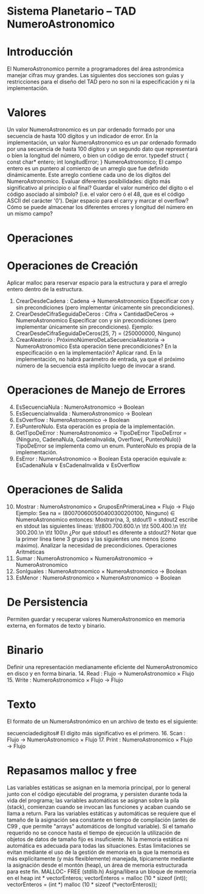 # Sistema Planetario – TAD NumeroAstronomico 

# Introducción
El NumeroAstronomico permite a programadores del área astronómica manejar cifras muy grandes.
Las siguientes dos secciones son guías y restricciones para el diseño del TAD pero no son ni la
especificación y ni la implementación.

# Valores
Un valor NumeroAstronomico es un par ordenado formado por una secuencia de hasta 100 dígitos y un
indicador de error.
En la implementación, un valor NumeroAstronomico es un par ordenado formado por una secuencia de
hasta 100 dígitos y un segundo dato que representará o bien la longitud del número, o bien un código de
error.
typedef struct {
const char* entero;
int longitudError;
} NumeroAstronomico;
El campo entero es un puntero al comienzo de un arreglo que fue definido dinámicamente. Este arreglo
contiene cada uno de los dígitos del NumeroAstronomico. Evaluar diferentes posibilidades: dígito más
significativo al principio o al final? Guardar el valor numérico del dígito o el código asociado al
símbolo? (i.e. el valor cero ó el 48, que es el código ASCII del carácter '0'). Dejar espacio para el carry y
marcar el overflow? Cómo se puede almacenar los diferentes errores y longitud del número en un mismo
campo?

# Operaciones

# Operaciones de Creación
Aplicar malloc para reservar espacio para la estructura y para el arreglo entero dentro de la estructura.
1. CrearDesdeCadena : Cadena → NumeroAstronomico
Especificar con y sin precondiciones (pero implementar únicamente sin precondiciones).
2. CrearDesdeCifraSeguidaDeCeros : Cifra × CantidadDeCeros → NumeroAstronomico
Especificar con y sin precondiciones (pero implementar únicamente sin precondiciones). Ejemplo:
CrearDesdeCifraSeguidaDeCeros(25, 7) = (250000000, Ninguno)
3. CrearAleatorio : PróximoNúmeroDeLaSecuenciaAleatoria → NumeroAstronomico
Esta operación tiene precondiciones? En la especificación o en la implementación? Aplicar rand.
En la implementación, no habrá parámetro de entrada, ya que el próximo número de la secuencia está
implícito luego de invocar a srand.

# Operaciones de Manejo de Errores
4. EsSecuenciaNula : NumeroAstronomico → Boolean
5. EsSecuenciaInvalida : NumeroAstronomico → Boolean
6. EsOverflow : NumeroAstronomico → Boolean
7. EsPunteroNulo. Esta operación es propia de la implementación.
8. GetTipoDeError : NumeroAstronomico → TipoDeError
TipoDeError = {Ninguno, CadenaNula, CadenaInvalida, Overflow(, PunteroNulo)}
TipoDeError se implementa como un enum. PunteroNulo es propia de la implementación.
9. EsError : NumeroAstronomico → Boolean
Esta operación equivale a: EsCadenaNula ∨ EsCadenaInvalida ∨ EsOverflow

# Operaciones de Salida
10. Mostrar : NumeroAstronomico × GruposEnPrimeraLinea × Flujo → Flujo
Ejemplo:
Sea na = (800700600500400300200100, Ninguno) ∈ NumeroAstronomico entonces:
Mostrar(na, 3, stdout1) = stdout2
escribe en stdout las siguientes líneas:
\t\t800.700.600.\n
\t\t 500.400.\n
\t\t 300.200.\n
\t\t 100\n
¿Por qué stdout1 es diferente a stdout2? Notar que la primer línea tiene 3 grupos y las siguientes uno
menos (como máximo). Analizar la necesidad de precondiciones.
Operaciones Aritméticas
11. Sumar : NumeroAstronomico × NumeroAstronomico → NumeroAstronomico
12. SonIguales : NumeroAstronomico × NumeroAstronomico → Boolean
13. EsMenor : NumeroAstronomico × NumeroAstronomico → Boolean

# De Persistencia
Permiten guardar y recuperar valores NumeroAstronomico en memoria externa, en formatos de texto y
binario.

# Binario
Definir una representación medianamente eficiente del NumeroAstronomico en disco y en forma binaria.
14. Read : Flujo → NumeroAstronomico × Flujo
15. Write : NumeroAstronomico × Flujo → Flujo

# Texto
El formato de un NumeroAstronómico en un archivo de texto es el siguiente:

secuenciadedigitos#
El dígito más significativo es el primero.
16. Scan : Flujo → NumeroAstronomico × Flujo
17. Print : NumeroAstronomico × Flujo → Flujo

# Repasamos malloc y free
Las variables estáticas se asignan en la memoria principal, por lo general junto con el
código ejecutable del programa, y persisten durante toda la vida del programa; las variables
automáticas se asignan sobre la pila (stack), comienzan cuando se invocan las funciones y
acaban cuando se llama a return. Para las variables estáticas y automáticas se requiere que
el tamaño de la asignación sea constante en tiempo de compilación (antes de C99 , que
permite "arrays" automáticos de longitud variable). Si el tamaño requerido no se conoce
hasta el tiempo de ejecución la utilización de objetos de datos de tamaño fijo es
insuficiente. Ni la memoria estática ni automática es adecuada para todas las situaciones.
Estas limitaciones se evitan mediante el uso de la gestión de memoria en la que la memoria
es más explícitamente (y más flexiblemente) manejada, típicamente mediante la asignación
desde el montón (heap), un área de memoria estructurada para este fin.
MALLOC- FREE (stdlib.h)
Asigna/libera un bloque de memoria en el heap
int * vectorEnteros;
vectorEnteros = malloc (10 * sizeof (int));
vectorEnteros = (int *) malloc (10 * sizeof (*vectorEnteros)); 
